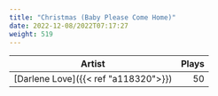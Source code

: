 ```yaml
---
title: "Christmas (Baby Please Come Home)"
date: 2022-12-08/2022T07:17:27
weight: 519
---
```




 Artist | Plays 
----- | -----:
[Darlene Love]({{< ref "a118320">}}) | 50
